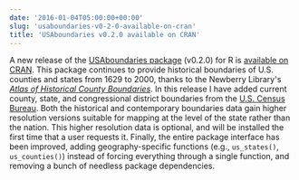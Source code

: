 ```yaml
---
date: '2016-01-04T05:00:00+00:00'
slug: 'usaboundaries-v0-2-0-available-on-cran'
title: 'USAboundaries v0.2.0 available on CRAN'
---
```


A new release of the [USAboundaries package](https://github.com/ropensci/USAboundaries) (v0.2.0) for R is [available on CRAN](https://cran.r-project.org/package=USAboundaries). This package continues to provide historical boundaries of U.S. counties and states from 1629 to 2000, thanks to the Newberry Library's *[Atlas of Historical County Boundaries](http://publications.newberry.org/ahcbp/)*. In this release I have added current county, state, and congressional district boundaries from the [U.S. Census Bureau](https://www.census.gov/geo/maps-data/data/tiger-cart-boundary.html). Both the historical and contemporary boundaries data gain higher resolution versions suitable for mapping at the level of the state rather than the nation. This higher resolution data is optional, and will be installed the first time that a user requests it. Finally, the entire package interface has been improved, adding geography-specific functions (e.g., `us_states()`, `us_counties()`) instead of forcing everything through a single function, and removing a bunch of needless package dependencies.

